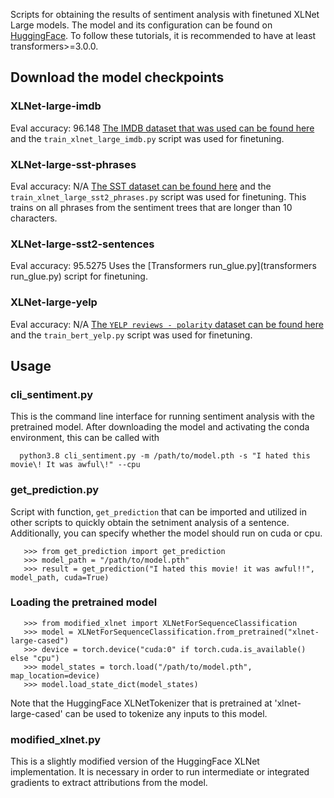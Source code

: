 Scripts for obtaining the results of sentiment analysis with finetuned XLNet Large models.  The model and its configuration can be found on [HuggingFace](https://huggingface.co/transformers/model_doc/xlnet.html).  To follow these tutorials, it is recommended to have at least transformers>=3.0.0.

## Download the model checkpoints
### XLNet-large-imdb

Eval accuracy: 96.148
[The IMDB dataset that was used can be found here](https://drive.google.com/drive/folders/1CUBHa8Ct_G13bTcKlMiKg2cRNnuBECs5) and the `train_xlnet_large_imdb.py` script was used for finetuning.

### XLNet-large-sst-phrases

Eval accuracy: N/A
[The SST dataset can be found here](https://nlp.stanford.edu/sentiment/) and the `train_xlnet_large_sst2_phrases.py` script was used for finetuning. This trains on all phrases from the sentiment trees that are longer than 10 characters.

### XLNet-large-sst2-sentences

Eval accuracy: 95.5275
Uses the [Transformers run_glue.py](transformers run_glue.py) script for finetuning.

### XLNet-large-yelp

Eval accuracy: N/A
[The `YELP reviews - polarity` dataset can be found here](https://course.fast.ai/datasets/) and the `train_bert_yelp.py` script was used for finetuning.

## Usage

### cli_sentiment.py
This is the command line interface for running sentiment analysis with the pretrained model.
After downloading the model and activating the conda environment, this can be called with

      python3.8 cli_sentiment.py -m /path/to/model.pth -s "I hated this movie\! It was awful\!" --cpu

### get_prediction.py
Script with function, `get_prediction` that can be imported and utilized in other scripts to quickly obtain the setniment analysis of a sentence.
Additionally, you can specify whether the model should run on cuda or cpu.

       >>> from get_prediction import get_prediction
       >>> model_path = "/path/to/model.pth"
       >>> result = get_prediction("I hated this movie! it was awful!!", model_path, cuda=True)

### Loading the pretrained model

       >>> from modified_xlnet import XLNetForSequenceClassification
       >>> model = XLNetForSequenceClassification.from_pretrained("xlnet-large-cased")
       >>> device = torch.device("cuda:0" if torch.cuda.is_available() else "cpu")
       >>> model_states = torch.load("/path/to/model.pth", map_location=device)
       >>> model.load_state_dict(model_states)

Note that the HuggingFace XLNetTokenizer that is pretrained at 'xlnet-large-cased' can be used to tokenize any inputs to this model.

### modified_xlnet.py
This is a slightly modified version of the HuggingFace XLNet implementation. It is necessary in order to run intermediate or integrated gradients to extract attributions from the model.
